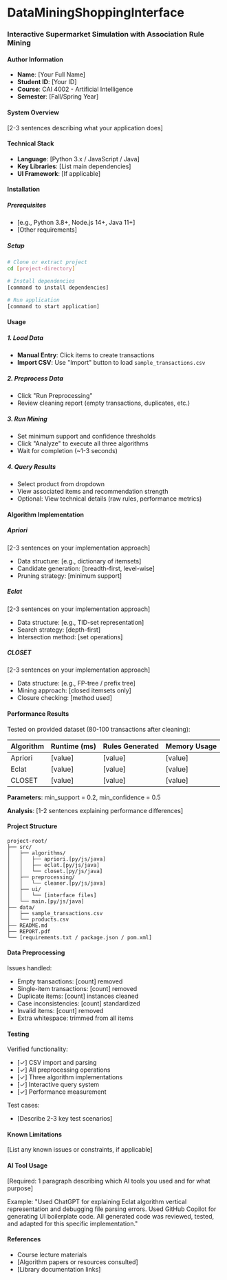 # DataMiningShoppingInterface

### Interactive Supermarket Simulation with Association Rule Mining

#### Author Information

- **Name**: [Your Full Name]
- **Student ID**: [Your ID]
- **Course**: CAI 4002 - Artificial Intelligence
- **Semester**: [Fall/Spring Year]



#### System Overview

[2-3 sentences describing what your application does]



#### Technical Stack

- **Language**: [Python 3.x / JavaScript / Java]
- **Key Libraries**: [List main dependencies]
- **UI Framework**: [If applicable]



#### Installation

##### Prerequisites
- [e.g., Python 3.8+, Node.js 14+, Java 11+]
- [Other requirements]

##### Setup
```bash
# Clone or extract project
cd [project-directory]

# Install dependencies
[command to install dependencies]

# Run application
[command to start application]
```



#### Usage

##### 1. Load Data
- **Manual Entry**: Click items to create transactions
- **Import CSV**: Use "Import" button to load `sample_transactions.csv`

##### 2. Preprocess Data
- Click "Run Preprocessing"
- Review cleaning report (empty transactions, duplicates, etc.)

##### 3. Run Mining
- Set minimum support and confidence thresholds
- Click "Analyze" to execute all three algorithms
- Wait for completion (~1-3 seconds)

##### 4. Query Results
- Select product from dropdown
- View associated items and recommendation strength
- Optional: View technical details (raw rules, performance metrics)



#### Algorithm Implementation

##### Apriori
[2-3 sentences on your implementation approach]
- Data structure: [e.g., dictionary of itemsets]
- Candidate generation: [breadth-first, level-wise]
- Pruning strategy: [minimum support]

##### Eclat
[2-3 sentences on your implementation approach]
- Data structure: [e.g., TID-set representation]
- Search strategy: [depth-first]
- Intersection method: [set operations]

##### CLOSET
[2-3 sentences on your implementation approach]
- Data structure: [e.g., FP-tree / prefix tree]
- Mining approach: [closed itemsets only]
- Closure checking: [method used]



#### Performance Results

Tested on provided dataset (80-100 transactions after cleaning):

| Algorithm | Runtime (ms) | Rules Generated | Memory Usage |
|-----------|--------------|-----------------|--------------|
| Apriori   | [value]      | [value]         | [value]      |
| Eclat     | [value]      | [value]         | [value]      |
| CLOSET    | [value]      | [value]         | [value]      |

**Parameters**: min_support = 0.2, min_confidence = 0.5

**Analysis**: [1-2 sentences explaining performance differences]



#### Project Structure

```
project-root/
├── src/
│   ├── algorithms/
│   │   ├── apriori.[py/js/java]
│   │   ├── eclat.[py/js/java]
│   │   └── closet.[py/js/java]
│   ├── preprocessing/
│   │   └── cleaner.[py/js/java]
│   ├── ui/
│   │   └── [interface files]
│   └── main.[py/js/java]
├── data/
│   ├── sample_transactions.csv
│   └── products.csv
├── README.md
├── REPORT.pdf
└── [requirements.txt / package.json / pom.xml]
```



#### Data Preprocessing

Issues handled:
- Empty transactions: [count] removed
- Single-item transactions: [count] removed
- Duplicate items: [count] instances cleaned
- Case inconsistencies: [count] standardized
- Invalid items: [count] removed
- Extra whitespace: trimmed from all items



#### Testing

Verified functionality:
- [✓] CSV import and parsing
- [✓] All preprocessing operations
- [✓] Three algorithm implementations
- [✓] Interactive query system
- [✓] Performance measurement

Test cases:
- [Describe 2-3 key test scenarios]



#### Known Limitations

[List any known issues or constraints, if applicable]



#### AI Tool Usage

[Required: 1 paragraph describing which AI tools you used and for what purpose]

Example:
"Used ChatGPT for explaining Eclat algorithm vertical representation and debugging file parsing errors. Used GitHub Copilot for generating UI boilerplate code. All generated code was reviewed, tested, and adapted for this specific implementation."



#### References

- Course lecture materials
- [Algorithm papers or resources consulted]
- [Library documentation links]
